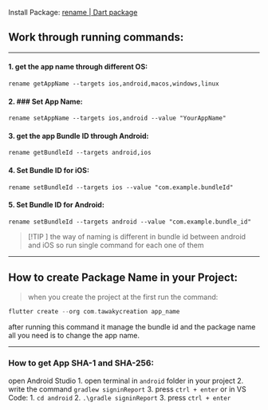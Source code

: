 Install Package: [rename | Dart package](https://pub.dev/packages/rename)
## Work through running commands:
___
#### 1. get the app name through different OS:
```
rename getAppName --targets ios,android,macos,windows,linux
```
#### 2. ### Set App Name:
```
rename setAppName --targets ios,android --value "YourAppName"
```
#### 3. get the app Bundle ID through Android:
```
rename getBundleId --targets android,ios
```
#### 4. Set Bundle ID for iOS:
```
rename setBundleId --targets ios --value "com.example.bundleId"
```
#### 5. Set Bundle ID for Android:
```
rename setBundleId --targets android --value "com.example.bundle_id"
```
>[!TIP ] the way of naming is different in bundle id between android and iOS so run single command for each one of them

___
## How to create Package Name in your Project:
> when you create the project at the first run the command:

```dart
flutter create --org com.tawakycreation app_name
```
after running this command it manage the bundle id and the package name all you need is to change the app name.
___
### How to get App SHA-1 and SHA-256:
 open Android Studio 
	1. open terminal in `android` folder in your project
	2. write the command `gradlew signinReport`
	3. press `ctrl + enter`
or in VS Code:
	1. `cd android`
	2. `.\gradle signinReport`
	3. press `ctrl + enter`
